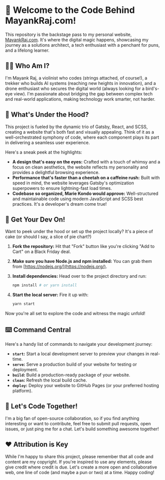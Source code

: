 # 👋 Welcome to the Code Behind MayankRaj.com!

This repository is the backstage pass to my personal website, [MayankRaj.com](https://mayankraj.com/). It's where the digital magic happens, showcasing my journey as a solutions architect, a tech enthusiast with a penchant for puns, and a lifelong learner.

## 🧑‍💻 Who Am I?

I'm Mayank Raj, a violinist who codes (strings attached, of course!), a trekker who builds AI systems (reaching new heights in innovation), and a drone enthusiast who secures the digital world (always looking for a bird's-eye view). I'm passionate about bridging the gap between complex tech and real-world applications, making technology work smarter, not harder.

## 🚀 What's Under the Hood?

This project is fueled by the dynamic trio of Gatsby, React, and SCSS, creating a website that's both fast and visually appealing. Think of it as a well-orchestrated symphony of code, where each component plays its part in delivering a seamless user experience.

Here's a sneak peek at the highlights:

- **A design that's easy on the eyes:** Crafted with a touch of whimsy and a focus on clean aesthetics, the website reflects my personality and provides a delightful browsing experience.
- **Performance that's faster than a cheetah on a caffeine rush:** Built with speed in mind, the website leverages Gatsby's optimization superpowers to ensure lightning-fast load times.
- **Codebase so organized, Marie Kondo would approve:** Well-structured and maintainable code using modern JavaScript and SCSS best practices. It's a developer's dream come true!

## 🧰 Get Your Dev On!

Want to peek under the hood or set up the project locally? It's a piece of cake (or should I say, a slice of pie chart?)

1. **Fork the repository:** Hit that "Fork" button like you're clicking "Add to Cart" on a Black Friday deal.
2. **Make sure you have Node.js and npm installed:** You can grab them from [https://nodejs.org/](https://nodejs.org/).
3. **Install dependencies:** Head over to the project directory and run:

   ```bash
   npm install # or yarn install
   ```

4. **Start the local server:** Fire it up with:

   ```bash
   yarn start
   ```

Now you're all set to explore the code and witness the magic unfold!

## ⌨️ Command Central

Here's a handy list of commands to navigate your development journey:

- **`start`:** Start a local development server to preview your changes in real-time.
- **`serve`:** Serve a production build of your website for testing or deployment.
- **`build`:** Build a production-ready package of your website.
- **`clean`:** Refresh the local build cache.
- **`deploy`:** Deploy your website to GitHub Pages (or your preferred hosting platform).

## 🤝 Let's Code Together!

I'm a big fan of open-source collaboration, so if you find anything interesting or want to contribute, feel free to submit pull requests, open issues, or just ping me for a chat. Let's build something awesome together!

## ❤️ Attribution is Key

While I'm happy to share this project, please remember that all code and content are my copyright. If you're inspired to use any elements, please give credit where credit is due. Let's create a more open and collaborative web, one line of code (and maybe a pun or two) at a time. Happy coding!
